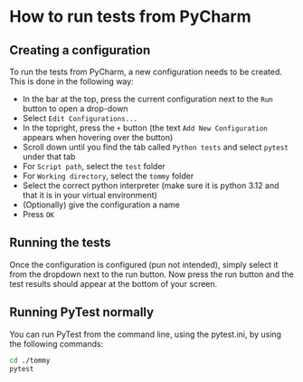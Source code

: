 # How to run tests from PyCharm


## Creating a configuration
To run the tests from PyCharm, a new configuration needs to be created. This is done in the following way:
- In the bar at the top, press the current configuration next to the `Run` button to open a drop-down
- Select `Edit Configurations...`
- In the topright, press the `+` button (the text `Add New Configuration` appears when hovering over the button)
- Scroll down until you find the tab called `Python tests` and select `pytest` under that tab
- For `Script path`, select the `test` folder
- For `Working directory`, select the `tommy` folder
- Select the correct python interpreter (make sure it is python 3.12 and that it is in your virtual environment)
- (Optionally) give the configuration a name
- Press `OK`

## Running the tests
Once the configuration is configured (pun not intended), simply select it from the dropdown next to the run button. Now press the run button and the test results should appear at the bottom of your screen.

## Running PyTest normally
You can run PyTest from the command line, using the pytest.ini, by using the following commands:
```bash
cd ./tommy
pytest
```